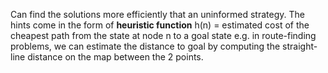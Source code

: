 Can find the solutions more efficiently that an uninformed strategy.
The hints come in the form of **heuristic function**
h(n) = estimated cost of the cheapest path from the state at node n to a goal state
e.g. in route-finding problems, we can estimate the distance to goal by computing the straight-line distance on the map between the 2 points.